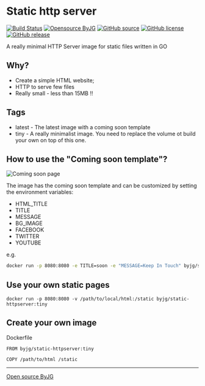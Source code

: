 # Static http server

[![Build Status](https://github.com/byjg/docker-static-httpserver/actions/workflows/phpunit.yml/badge.svg?branch=master)](https://github.com/byjg/docker-static-httpserver/actions/workflows/build.yml)
[![Opensource ByJG](https://img.shields.io/badge/opensource-byjg-success.svg)](http://opensource.byjg.com)
[![GitHub source](https://img.shields.io/badge/Github-source-informational?logo=github)](https://github.com/byjg/docker-static-httpserver/)
[![GitHub license](https://img.shields.io/github/license/byjg/docker-static-httpserver.svg)](https://opensource.byjg.com/opensource/licensing.html)
[![GitHub release](https://img.shields.io/github/release/byjg/docker-static-httpserver.svg)](https://github.com/byjg/docker-static-httpserver/releases/)


A really minimal HTTP Server image for static files written in GO

## Why?

* Create a simple HTML website;
* HTTP to serve few files
* Really small - less than 15MB !!

## Tags

- latest - The latest image with a coming soon template
- tiny - A really minimalist image. You need to replace the volume ot build your own on top of this one.  

## How to use the "Coming soon template"?

![Coming soon page](https://raw.github.com/byjg/docker-static-httpserver/master/preview.png)

The image has the coming soon template and can be customized by setting the environment variables:
- HTML_TITLE
- TITLE
- MESSAGE
- BG_IMAGE
- FACEBOOK
- TWITTER
- YOUTUBE

e.g.

```bash
docker run -p 8080:8080 -e TITLE=soon -e "MESSAGE=Keep In Touch" byjg/static-httpserver
```

## Use your own static pages

```
docker run -p 8080:8080 -v /path/to/local/html:/static byjg/static-httpserver:tiny
```


## Create your own image

Dockerfile

```
FROM byjg/static-httpserver:tiny

COPY /path/to/html /static
```

----
[Open source ByJG](http://opensource.byjg.com)
